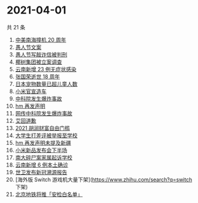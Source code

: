 # 2021-04-01

共 21 条

<!-- BEGIN ZHIHUSEARCH -->
<!-- 最后更新时间 Thu Apr 01 2021 16:02:38 GMT+0800 (China Standard Time) -->
1. [中美南海撞机 20 周年](https://www.zhihu.com/search?q=中美撞机)
1. [愚人节文案](https://www.zhihu.com/search?q=愚人节文案)
1. [愚人节写敲诈信被判刑](https://www.zhihu.com/search?q=愚人节套路)
1. [椰树集团被立案调查](https://www.zhihu.com/search?q=椰树集团)
1. [云南新增 23 例无症状感染](https://www.zhihu.com/search?q=云南新增)
1. [张国荣逝世 18 周年](https://www.zhihu.com/search?q=张国荣)
1. [日本宠物数量已超儿童人数](https://www.zhihu.com/search?q=日本宠物)
1. [小米官宣造车](https://www.zhihu.com/search?q=小米造车)
1. [中科院发生爆炸事故](https://www.zhihu.com/search?q=中科院)
1. [hm 再发声明](https://www.zhihu.com/search?q=hm)
1. [网传中科院发生爆炸事故](https://www.zhihu.com/search?q=中科院)
1. [艾回道歉](https://www.zhihu.com/search?q=艾回道歉)
1. [2021 胡润财富自由门槛](https://www.zhihu.com/search?q=财富自由)
1. [大学生打差评被举报至学校](https://www.zhihu.com/search?q=豆瓣差评)
1. [hm 再发声明未提及新疆](https://www.zhihu.com/search?q=hm)
1. [小米新品发布会下半场](https://www.zhihu.com/search?q=小米)
1. [南大碎尸案家属起诉学校](https://www.zhihu.com/search?q=南大碎尸案)
1. [云南新增 6 例本土确诊](https://www.zhihu.com/search?q=云南新增)
1. [世卫发布新冠溯源报告](https://www.zhihu.com/search?q=新冠溯源)
1. [海外版 Switch 游戏机大量下架](https://www.zhihu.com/search?q=switch 下架)
1. [北京地铁将推「安检白名单」](https://www.zhihu.com/search?q=北京地铁)
<!-- END ZHIHUSEARCH -->
